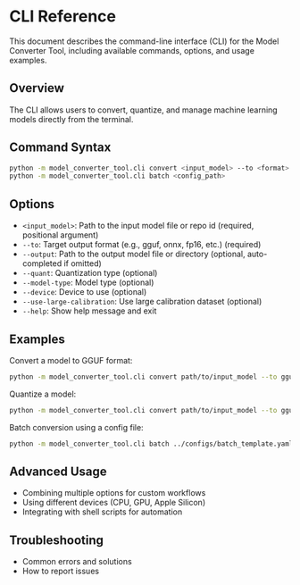 # CLI Reference

This document describes the command-line interface (CLI) for the Model Converter Tool, including available commands, options, and usage examples.

## Overview
The CLI allows users to convert, quantize, and manage machine learning models directly from the terminal.

## Command Syntax
```bash
python -m model_converter_tool.cli convert <input_model> --to <format> --output <output_path> [options]
python -m model_converter_tool.cli batch <config_path>
```

## Options
- `<input_model>`: Path to the input model file or repo id (required, positional argument)
- `--to`: Target output format (e.g., gguf, onnx, fp16, etc.) (required)
- `--output`: Path to the output model file or directory (optional, auto-completed if omitted)
- `--quant`: Quantization type (optional)
- `--model-type`: Model type (optional)
- `--device`: Device to use (optional)
- `--use-large-calibration`: Use large calibration dataset (optional)
- `--help`: Show help message and exit

## Examples
Convert a model to GGUF format:
```bash
python -m model_converter_tool.cli convert path/to/input_model --to gguf --output path/to/output_model.gguf
```

Quantize a model:
```bash
python -m model_converter_tool.cli convert path/to/input_model --to gguf --output path/to/output_model-q4.gguf --quant q4
```

Batch conversion using a config file:
```bash
python -m model_converter_tool.cli batch ../configs/batch_template.yaml
```

## Advanced Usage
- Combining multiple options for custom workflows
- Using different devices (CPU, GPU, Apple Silicon)
- Integrating with shell scripts for automation

## Troubleshooting
- Common errors and solutions
- How to report issues 